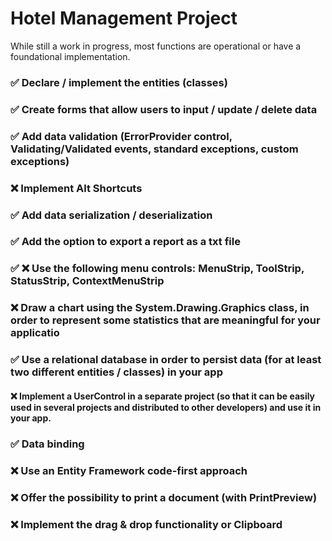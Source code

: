 ﻿# Hotel Management Project

While still a work in progress, most functions are operational or have a foundational implementation.

### ✅ Declare / implement the entities (classes)

### ✅ Create forms that allow users to input / update / delete data

### ✅ Add data validation (ErrorProvider control, Validating/Validated  	            events, standard exceptions, custom exceptions)

### ❌ Implement Alt Shortcuts

### ✅ Add data serialization / deserialization

### ✅ Add the option to export a report as a txt file

### ✅ ❌ Use the following menu controls: MenuStrip, ToolStrip, StatusStrip, ContextMenuStrip

### ❌ Draw a chart using the System.Drawing.Graphics class, in order to represent some statistics that are meaningful for your applicatio

### ✅ Use a relational database in order to persist data (for at least two different entities / classes) in your app

#### ❌ Implement a UserControl in a separate project (so that it can be easily used in several projects and distributed to other developers) and use it in your app.

### ✅ Data binding

### ❌ Use an Entity Framework code-first approach

### ❌ Offer the possibility to print a document (with PrintPreview)

### ❌ Implement the drag & drop functionality or Clipboard


